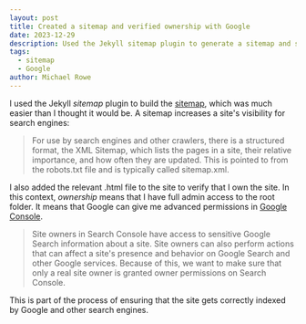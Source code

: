 ```yaml
---
layout: post
title: Created a sitemap and verified ownership with Google
date: 2023-12-29
description: Used the Jekyll sitemap plugin to generate a sitemap and submitted it to Google. I also verified the site with Google, giving me full permissions in Console.
tags:
  - sitemap
  - Google
author: Michael Rowe
---
```

I used the Jekyll *sitemap* plugin to build the [sitemap](https://www.wikiwand.com/en/Sitemap), which was much easier than I thought it would be. A sitemap increases a site's visibility for search engines:

> For use by search engines and other crawlers, there is a structured format, the XML Sitemap, which lists the pages in a site, their relative importance, and how often they are updated. This is pointed to from the robots.txt file and is typically called sitemap.xml.

I also added the relevant .html file to the site to verify that I own the site. In this context, *ownership* means that I have full admin access to the root folder. It means that Google can give me advanced permissions in [Google Console](https://support.google.com/webmasters/answer/9008080?hl=en).

> Site owners in Search Console have access to sensitive Google Search information about a site. Site owners can also perform actions that can affect a site's presence and behavior on Google Search and other Google services. Because of this, we want to make sure that only a real site owner is granted owner permissions on Search Console.

This is part of the process of ensuring that the site gets correctly indexed by Google and other search engines.